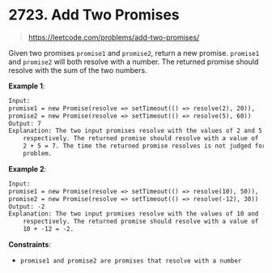 # 2723. Add Two Promises

> <https://leetcode.com/problems/add-two-promises/>

Given two promises `promise1` and `promise2`, return a new promise. `promise1`
and `promise2` will both resolve with a number. The returned promise should
resolve with the sum of the two numbers.

**Example 1**:

```txt
Input: 
promise1 = new Promise(resolve => setTimeout(() => resolve(2), 20)), 
promise2 = new Promise(resolve => setTimeout(() => resolve(5), 60))
Output: 7
Explanation: The two input promises resolve with the values of 2 and 5
    respectively. The returned promise should resolve with a value of
    2 + 5 = 7. The time the returned promise resolves is not judged for this
    problem.
```

**Example 2**:

```txt
Input:
promise1 = new Promise(resolve => setTimeout(() => resolve(10), 50)), 
promise2 = new Promise(resolve => setTimeout(() => resolve(-12), 30))
Output: -2
Explanation: The two input promises resolve with the values of 10 and -12
    respectively. The returned promise should resolve with a value of
    10 + -12 = -2.
```

**Constraints**:

- `promise1 and promise2 are promises that resolve with a number`
